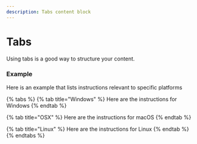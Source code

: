 ```yaml
---
description: Tabs content block
---
```


# Tabs

Using tabs is a good way to structure your content.

### Example

Here is an example that lists instructions relevant to specific platforms

{% tabs %}
{% tab title="Windows" %}
Here are the instructions for Windows
{% endtab %}

{% tab title="OSX" %}
Here are the instructions for macOS
{% endtab %}

{% tab title="Linux" %}
Here are the instructions for Linux
{% endtab %}
{% endtabs %}
